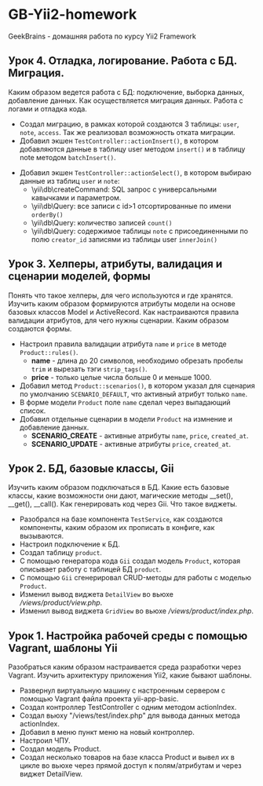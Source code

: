 # GB-Yii2-homework
GeekBrains - домашняя работа по курсу Yii2 Framework

## Урок 4. Отладка, логирование. Работа с БД. Миграция.

Каким образом ведется работа с БД: подключение, выборка данных, добавление данных. Как осуществляется миграция данных. Работа с логами и отладка кода.

* Создал миграцию, в рамках которой создаются 3 таблицы: `user`, `note`, `access`. Так же реализовал возможность отката миграции.
* Добавил экшен `TestController::actionInsert()`, в котором добавляются данные в таблицу user методом `insert()` и в таблицу note методом `batchInsert()`.
+ Добавил экшен `TestController::actionSelect()`, в котором выбираю данные из таблиц `user` и `note`:
    * \yii\db\createCommand: SQL запрос с универсальными кавычками и параметром.
    * \yii\db\Query: все записи с id>1 отсортированные по имени `orderBy()`
    * \yii\db\Query: количество записей `count()`
    * \yii\db\Query: содержимое таблицы `note` с присоединенными по полю `creator_id` записями из таблицы user `innerJoin()`

## Урок 3. Хелперы, атрибуты, валидация и сценарии моделей, формы

Понять что такое хелперы, для чего используются и где хранятся. Изучить каким образом формируются атрибуты модели на основе базовых классов Model и ActiveRecord. Как настраиваются правила валидации атрибутов, для чего нужны сценарии. Каким образом создаются формы.

* Настроил правила валидации атрибута `name` и `price` в методе `Product::rules()`.
    * **name** - длина до 20 символов, необходимо обрезать пробелы `trim` и вырезать тэги `strip_tags()`.
    * **price** - только целые числа больше 0 и меньше 1000.
* Добавил метод `Product::scenarios()`, в котором указал для сценария по умолчанию `SCENARIO_DEFAULT`, что активный атрибут только `name`.
* В форме модели `Product` поле `name` сделал через выпадающий список.
* Добавил отдельные сценарии в модели `Product` на измнение и добавление данных.
    * **SCENARIO_CREATE** - активные атрибуты `name`, `price`, `created_at`.
    * **SCENARIO_UPDATE** - активные атрибуты `price`, `created_at`.

## Урок 2. БД, базовые классы, Gii

Изучить каким образом подключаться в БД. Какие есть базовые классы, какие возможности они дают, магические методы __set(), __get(), __call(). Как генерировать код через Gii. Что такое виджеты.

* Разобрался на базе компонента `TestService`, как создаются компоненты, каким образом их прописать в конфиге, как вызываются.
* Настроил подключение к БД. 
* Создал таблицу `product`. 
* C помощью генератора кода `Gii` создал модель `Product`, которая описывает работу с таблицей БД `product`. 
* C помощью `Gii` сгенерировал CRUD-методы для работы с моделью `Product`.
* Изменил вывод виджета `DetailView` во вьюхе _/views/product/view.php_.
* Изменил вывод виджета `GridView` во вьюхе _/views/product/index.php_.

## Урок 1. Настройка рабочей среды с помощью Vagrant, шаблоны Yii

Разобраться каким образом настраивается среда разработки через Vagrant. Изучить архитектуру приложения Yii2, какие бывают шаблоны. 

* Развернул виртуальную машину c настроенным сервером с помощью Vagrant файла проекта yii-app-basic.
* Создал контроллер TestController с одним методом actionIndex.
* Создал вьюху "/views/test/index.php" для вывода данных метода actionIndex.
* Добавил в меню пункт меню на новый контроллер.
* Настроил ЧПУ.
* Создал модель Product.
* Создал несколько товаров на базе класса Product и вывел их в цикле во вьюхе через прямой доступ к полям/атрибутам и через виджет DetailView.
